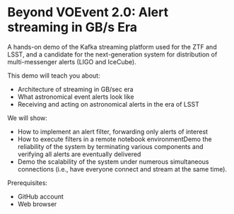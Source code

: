 # Beyond VOEvent 2.0: Alert streaming in GB/s Era

A hands-on demo of the Kafka streaming platform used for the ZTF and LSST,
and a candidate for the next-generation system for distribution of
multi-messenger alerts (LIGO and IceCube).

This demo will teach you about:
 * Architecture of streaming in GB/sec era
 * What astronomical event alerts look like
 * Receiving and acting on astronomical alerts in the era of LSST

We will show:
* How to implement an alert filter, forwarding only alerts of interest
* How to execute filters in a remote notebook environmentDemo the
  reliability of the system by terminating various components and verifying
  all alerts are eventually delivered
* Demo the scalability of the system under numerous simultaneous connections (i.e., have everyone connect and stream at
the same time).

Prerequisites:
 * GitHub account
 * Web browser
